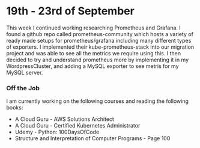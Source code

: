 # 19th - 23rd of September

This week I continued working researching Prometheus and Grafana. I found a github repo called prometheus-community which hosts a variety of ready made setups for prometheus/grafana including many different types of exporters. I implemented their kube-prometheus-stack into our migration project and was able to see all the metrics we require using this. I then decided to try and understand prometheus more by implementing it in my WordpressCluster, and adding a MySQL exporter to see metris for my MySQL server.

### Off the Job

I am currently working on the following courses and reading the following books:

- A Cloud Guru - AWS Solutions Architect
- A Cloud Guru - Certified Kubernetes Administrator
- Udemy        - Python: 100DaysOfCode
- Structure and Interpretation of Computer Programs - Page 100
